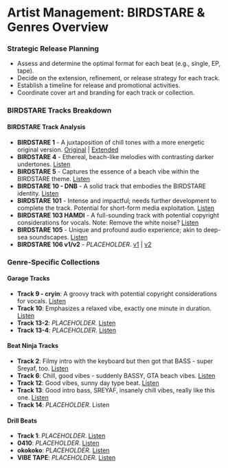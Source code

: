 # Artist Management: BIRDSTARE & Genres Overview

### Strategic Release Planning
- Assess and determine the optimal format for each beat (e.g., single, EP, tape).
- Decide on the extension, refinement, or release strategy for each track.
- Establish a timeline for release and promotional activities.
- Coordinate cover art and branding for each track or collection.
### BIRDSTARE Tracks Breakdown
#### BIRDSTARE Track Analysis
- **BIRDSTARE 1** - A juxtaposition of chill tones with a more energetic original version. [Original](https://drive.google.com/file/d/120AFLO_7igJeqpTcRNYu5RuDKZkzz6yz/view?usp=drive_link) | [Extended](https://drive.google.com/file/d/17MSRuAoSfl-a01Av8xsoBZCwnMrPElug/view?usp=drive_link)
- **BIRDSTARE 4** - Ethereal, beach-like melodies with contrasting darker undertones. [Listen](https://drive.google.com/file/d/1AeEWwvVk09xZXYu_Ctvf8eYmxBzJ5Ior/view?usp=drive_link)
- **BIRDSTARE 5** - Captures the essence of a beach vibe within the BIRDSTARE theme. [Listen](https://drive.google.com/file/d/1LpZGSJg883HutBgvBIZ6Zu-JXMXICSDF/view?usp=drive_link)
- **BIRDSTARE 10 - DNB** - A solid track that embodies the BIRDSTARE identity. [Listen](https://drive.google.com/file/d/1Q4fVyaPi0_lIs131eDHjkP5L3iseDq55/view?usp=drive_link)
- **BIRDSTARE 101** - Intense and impactful; needs further development to complete the track. Potential for short-form media exploitation. [Listen](https://drive.google.com/file/d/1NBJbPz0q81BvW2W1S8EWdvpWOK-mAWP8/view?usp=drive_link)
- **BIRDSTARE 103 HAMDI** - A full-sounding track with potential copyright considerations for vocals. Note: Remove the white noise? [Listen](https://drive.google.com/file/d/1-lX3v1wk6QzCa2WADcQQz0Avow8e99Fv/view?usp=drive_link)
- **BIRDSTARE 105** - Unique and profound audio experience; akin to deep-sea soundscapes. [Listen](https://drive.google.com/file/d/1Y7e_iOcS5Jonm8lbA8naLFa6VKblfthT/view?usp=drive_link)
- **BIRDSTARE 106 v1/v2** - *PLACEHOLDER*. [v1](https://drive.google.com/file/d/17NrcboN2SC5NyeSZTeZh62h1Q0KGkPNf/view?usp=drive_link) | [v2](https://drive.google.com/file/d/1-Jf_v4B_AlfkN8TgT0Udsd398i2R20a2/view?usp=drive_link)
### Genre-Specific Collections
#### Garage Tracks
- **Track 9 - cryin**: A groovy track with potential copyright considerations for vocals. [Listen](https://drive.google.com/file/d/1sh1lEvfsyVOmNS7KTHh9ubEldJGNBBQ7/view?usp=drive_link)
- **Track 10**: Emphasizes a relaxed vibe, exactly one minute in duration. [Listen](https://drive.google.com/file/d/18pahdWDHIJAk8kKGbrmgz9LtWPU6zpX1/view?usp=drive_link)
- **Track 13-2**: *PLACEHOLDER*. [Listen](https://drive.google.com/file/d/1pms08YFMAQ9uEmRVuGXmdcWMmCoOlVEP/view?usp=drive_link)
- **Track 13-4**: *PLACEHOLDER*. [Listen](https://drive.google.com/file/d/1hY6J-Wt0vFl6wcQhAHXRRCi65W-triNm/view?usp=drive_link)
#### Beat Ninja Tracks
 - **Track 2**: Filmy intro with the keyboard but then got that BASS - super Sreyaf, too. [Listen](https://drive.google.com/file/d/17MSRuAoSfl-a01Av8xsoBZCwnMrPElug/view?usp=drive_link)
 - **Track 6**: Chill, good vibes - suddenly BASSY, GTA beach vibes. [Listen](https://drive.google.com/file/d/17MSRuAoSfl-a01Av8xsoBZCwnMrPElug/view?usp=drive_link)
 - **Track 12**: Good vibes, sunny day type beat. [Listen](https://drive.google.com/file/d/17MSRuAoSfl-a01Av8xsoBZCwnMrPElug/view?usp=drive_link)
 - **Track 13**: Good intro bass, SREYAF, insanely chill vibes, really like this one. [Listen](https://drive.google.com/file/d/17MSRuAoSfl-a01Av8xsoBZCwnMrPElug/view?usp=drive_link)
 - **Track 14**: *PLACEHOLDER*. Listen
#### Drill Beats
- **Track 1**: *PLACEHOLDER*. [Listen](https://drive.google.com/file/d/1_n8TwSj7mCnkeNLnf56pvLS3pJCLQC_F/view?usp=drive_link)
- **0410**: *PLACEHOLDER*. [Listen](https://drive.google.com/file/d/1pia9RxQi6QQB5SP-Ai5HEP7F-AUxjS1N/view?usp=drive_link)
- **okokoko**: *PLACEHOLDER*. [Listen](https://drive.google.com/file/d/1ZTGsu03N6O1Tn0ck6L7LhzkEYwnv6Y23/view?usp=drive_link)
- **VIBE TAPE**: *PLACEHOLDER*. [Listen](https://drive.google.com/file/d/1w8QEgKd1hIq2JZd2eNmQP_t-g3W5Q1q-/view?usp=drive_link)
